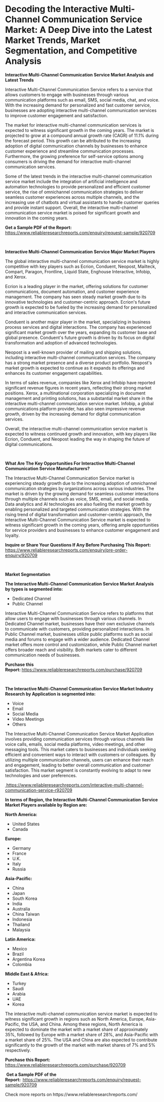 <p><h1>Decoding the Interactive Multi-Channel Communication Service Market: A Deep Dive into the Latest Market Trends, Market Segmentation, and Competitive Analysis</h1></p><p><strong>Interactive Multi-Channel Communication Service Market Analysis and Latest Trends</strong></p>
<p><p>Interactive Multi-Channel Communication Service refers to a service that allows customers to engage with businesses through various communication platforms such as email, SMS, social media, chat, and voice. With the increasing demand for personalized and fast customer service, businesses are adopting interactive multi-channel communication services to improve customer engagement and satisfaction.</p><p>The market for interactive multi-channel communication services is expected to witness significant growth in the coming years. The market is projected to grow at a compound annual growth rate (CAGR) of 11.1% during the forecast period. This growth can be attributed to the increasing adoption of digital communication channels by businesses to enhance customer experience and streamline communication processes. Furthermore, the growing preference for self-service options among consumers is driving the demand for interactive multi-channel communication services.</p><p>Some of the latest trends in the interactive multi-channel communication service market include the integration of artificial intelligence and automation technologies to provide personalized and efficient customer service, the rise of omnichannel communication strategies to deliver seamless customer experiences across multiple channels, and the increasing use of chatbots and virtual assistants to handle customer queries and provide instant support. Overall, the interactive multi-channel communication service market is poised for significant growth and innovation in the coming years.</p></p>
<p><strong>Get a Sample PDF of the Report:&nbsp;</strong> <a href="https://www.reliableresearchreports.com/enquiry/request-sample/920709">https://www.reliableresearchreports.com/enquiry/request-sample/920709</a></p>
<p>&nbsp;</p>
<p><strong>Interactive Multi-Channel Communication Service Major Market Players</strong></p>
<p><p>The global interactive multi-channel communication service market is highly competitive with key players such as Ecrion, Conduent, Neopost, Mailteck, Compart, Paragon, Frontline, Liquid State, Enghouse Interactive, Infobip, and Xerox.</p><p>Ecrion is a leading player in the market, offering solutions for customer communications, document automation, and customer experience management. The company has seen steady market growth due to its innovative technologies and customer-centric approach. Ecrion's future growth is expected to be fueled by the increasing demand for personalized and interactive communication services.</p><p>Conduent is another major player in the market, specializing in business process services and digital interactions. The company has experienced significant market growth over the years, expanding its customer base and global presence. Conduent's future growth is driven by its focus on digital transformation and adoption of advanced technologies.</p><p>Neopost is a well-known provider of mailing and shipping solutions, including interactive multi-channel communication services. The company has a strong market presence and a diverse product portfolio. Neopost's market growth is expected to continue as it expands its offerings and enhances its customer engagement capabilities.</p><p>In terms of sales revenue, companies like Xerox and Infobip have reported significant revenue figures in recent years, reflecting their strong market positions. Xerox, a multinational corporation specializing in document management and printing solutions, has a substantial market share in the interactive multi-channel communication service market. Infobip, a global communications platform provider, has also seen impressive revenue growth, driven by the increasing demand for digital communication services.</p><p>Overall, the interactive multi-channel communication service market is expected to witness continued growth and innovation, with key players like Ecrion, Conduent, and Neopost leading the way in shaping the future of digital communications.</p></p>
<p>&nbsp;</p>
<p><strong>What Are The Key Opportunities For Interactive Multi-Channel Communication Service Manufacturers?</strong></p>
<p><p>The Interactive Multi-Channel Communication Service market is experiencing steady growth due to the increasing adoption of omnichannel communication strategies by organizations across various industries. The market is driven by the growing demand for seamless customer interactions through multiple channels such as voice, SMS, email, and social media. Data analytics and AI technologies are also fueling the market growth by enabling personalized and targeted communication strategies. With the rising trend of digital transformation and customer-centric approach, the Interactive Multi-Channel Communication Service market is expected to witness significant growth in the coming years, offering ample opportunities for service providers and businesses to enhance customer engagement and loyalty.</p></p>
<p><strong>Inquire or Share Your Questions If Any Before Purchasing This Report:</strong> <a href="https://www.reliableresearchreports.com/enquiry/pre-order-enquiry/920709">https://www.reliableresearchreports.com/enquiry/pre-order-enquiry/920709</a></p>
<p>&nbsp;</p>
<p><strong>Market Segmentation</strong></p>
<p><strong>The Interactive Multi-Channel Communication Service Market Analysis by types is segmented into:</strong></p>
<p><ul><li>Dedicated Channel</li><li>Public Channel</li></ul></p>
<p><p>Interactive Multi-Channel Communication Service refers to platforms that allow users to engage with businesses through various channels. In Dedicated Channel market, businesses have their own exclusive channels to communicate with customers, providing personalized interactions. In Public Channel market, businesses utilize public platforms such as social media and forums to engage with a wider audience. Dedicated Channel market offers more control and customization, while Public Channel market offers broader reach and visibility. Both markets cater to different communication needs of businesses.</p></p>
<p><strong>Purchase this Report:&nbsp;</strong><a href="https://www.reliableresearchreports.com/purchase/920709">https://www.reliableresearchreports.com/purchase/920709</a></p>
<p>&nbsp;</p>
<p><strong>The Interactive Multi-Channel Communication Service Market Industry Research by Application is segmented into:</strong></p>
<p><ul><li>Voice</li><li>Email</li><li>Social Media</li><li>Video Meetings</li><li>Others</li></ul></p>
<p><p>The Interactive Multi-Channel Communication Service Market Application involves providing communication services through various channels like voice calls, emails, social media platforms, video meetings, and other messaging tools. This market caters to businesses and individuals seeking efficient and convenient ways to interact with customers or colleagues. By utilizing multiple communication channels, users can enhance their reach and engagement, leading to better overall communication and customer satisfaction. This market segment is constantly evolving to adapt to new technologies and user preferences.</p></p>
<p><a href="https://www.reliableresearchreports.com/interactive-multi-channel-communication-service-r920709">&nbsp;https://www.reliableresearchreports.com/interactive-multi-channel-communication-service-r920709</a></p>
<p><strong>In terms of Region, the Interactive Multi-Channel Communication Service Market Players available by Region are:</strong></p>
<p>
    <p> <strong> North America: </strong>
        <ul>
            <li>United States</li>
            <li>Canada</li>
        </ul>
        </p> 
    <p> <strong> Europe: </strong>
        <ul>
            <li>Germany</li>
            <li>France</li>
            <li>U.K.</li>
            <li>Italy</li>
            <li>Russia</li>
        </ul>
        </p> 
    <p> <strong> Asia-Pacific: </strong>
        <ul>
            <li>China</li>
            <li>Japan</li>
            <li>South Korea</li>
            <li>India</li>
            <li>Australia</li>
            <li>China Taiwan</li>
            <li>Indonesia</li>
            <li>Thailand</li>
            <li>Malaysia</li>
        </ul>
        </p> 
    <p> <strong> Latin America: </strong>
        <ul>
            <li>Mexico</li>
            <li>Brazil</li>
            <li>Argentina Korea</li>
            <li>Colombia</li>
        </ul>
        </p> 
    <p> <strong> Middle East & Africa: </strong>
        <ul>
            <li>Turkey</li>
            <li>Saudi</li>
            <li>Arabia</li>
            <li>UAE</li>
            <li>Korea</li>
        </ul>
    </p>
    </p>
<p><p>The interactive multi-channel communication service market is expected to witness significant growth in regions such as North America, Europe, Asia-Pacific, the USA, and China. Among these regions, North America is expected to dominate the market with a market share of approximately 35%, followed by Europe with a market share of 28%, and Asia-Pacific with a market share of 25%. The USA and China are also expected to contribute significantly to the growth of the market with market shares of 7% and 5% respectively.</p></p>
<p><strong>Purchase this Report: </strong><a href="https://www.reliableresearchreports.com/purchase/920709">https://www.reliableresearchreports.com/purchase/920709</a></p>
<p>&nbsp;<strong>Get a Sample PDF of the Report:&nbsp;&nbsp;</strong><a href="https://www.reliableresearchreports.com/enquiry/request-sample/920709">https://www.reliableresearchreports.com/enquiry/request-sample/920709</a></p>
<p><strong></strong></p>
<p>Check more reports on https://www.reliableresearchreports.com/</p>